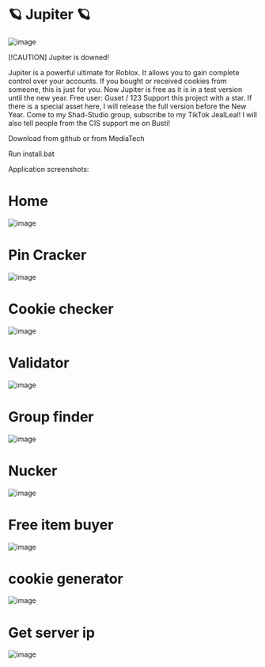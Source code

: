 #  🪐 Jupiter 🪐
![image](https://github.com/user-attachments/assets/7c739472-0ff4-4b27-8189-e2f2a113ae7c)

[!CAUTION]
Jupiter is downed!

Jupiter is a powerful ultimate for Roblox. It allows you to gain complete control over your accounts. If you bought or received cookies from someone, this is just for you. Now Jupiter is free as it is in a test version until the new year. Free user:
Guset / 123
Support this project with a star. If there is a special asset here, I will release the full version before the New Year. Come to my Shad-Studio group, subscribe to my TikTok JealLeal! I will also tell people from the CIS support me on Busti!

Download from github or from MediaTech

Run install.bat

Application screenshots:
# Home
![image](https://github.com/user-attachments/assets/6c130b23-08f8-407f-b0b0-12696d51e514)
# Pin Cracker
![image](https://github.com/user-attachments/assets/9ce309bb-3f49-44e0-945a-f95ec5608804)
# Cookie checker
![image](https://github.com/user-attachments/assets/40f229a2-f4af-4364-98f2-7286d36acf11)
# Validator
![image](https://github.com/user-attachments/assets/c317cfb4-4c1e-458e-9090-ed93aad7705b)
# Group finder
![image](https://github.com/user-attachments/assets/a3e95f6e-593a-45e3-b486-e910c5205466)
# Nucker
![image](https://github.com/user-attachments/assets/9abfa131-2930-48ec-85a9-8999270e17c3)
# Free item buyer
![image](https://github.com/user-attachments/assets/f1b6a14c-d56d-4e81-95a2-5906ff6d921e)
# cookie generator
![image](https://github.com/user-attachments/assets/fe365ea7-cb95-494a-9f7b-de75ec2553fb)
# Get server ip
![image](https://github.com/user-attachments/assets/08a0f194-7ca7-47fd-bb3e-af020494b2f4)


